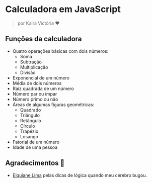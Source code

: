 # Calculadora em JavaScript
> por Kaira Victória ❤

## Funções da calculadora
- Quatro operações básicas com dois números:
    - Soma
    - Subtração
    - Multiplicação
    - Divisão
- Exponencial de um número
- Média de dois números
- Raiz quadrada de um número
- Número par ou ímpar
- Número primo ou não
- Áreas de algumas figuras geométricas:
    - Quadrado
    - Triângulo
    - Retângulo
    - Círculo
    - Trapézio
    - Losango
- Fatorial de um número
- Idade de uma pessoa

## Agradecimentos 💖
- <a href="https://github.com/elquianel">Elquiane Lima</a> pelas dicas de lógica quando meu cérebro bugou.